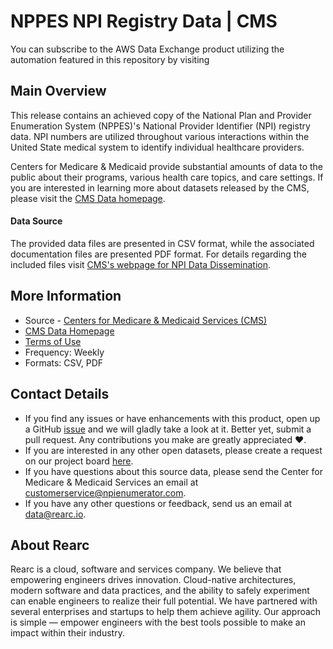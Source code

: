 

NPPES NPI Registry Data | CMS
=========================
You can subscribe to the AWS Data Exchange product utilizing the automation featured in this repository by visiting 

Main Overview
-------------

This release contains an achieved copy of the National Plan and Provider Enumeration System (NPPES)'s National Provider Identifier (NPI) registry data. NPI numbers are utilized throughout various interactions within the United State medical system to identify individual healthcare providers.


Centers for Medicare & Medicaid provide substantial amounts of data to
the public about their programs, various health care topics, and care
settings. If you are interested in learning more about datasets released
by the CMS, please visit the [CMS Data homepage](https://data.cms.gov/).

#### Data Source

The provided data files are presented in CSV format, while the associated documentation files are presented PDF format. For details regarding the included files visit [CMS's webpage for NPI Data Dissemination](https://www.cms.gov/Regulations-and-Guidance/Administrative-Simplification/NationalProvIdentStand/DataDissemination).



More Information
----------------

-   Source - [Centers for Medicare & Medicaid Services
    (CMS)](https://www.cms.gov/Regulations-and-Guidance/Administrative-Simplification/NationalProvIdentStand/DataDissemination)
-   [CMS Data Homepage](https://data.cms.gov/)
-   [Terms of Use](https://www.usa.gov/government-works) 
-   Frequency: Weekly
-   Formats: CSV, PDF

Contact Details
---------------

-   If you find any issues or have enhancements with this product, open
    up a GitHub
    [issue](https://github.com/rearc-data/Data-Dissmenination-CMS/issues)
    and we will gladly take a look at it. Better yet, submit a pull
    request. Any contributions you make are greatly appreciated :heart:.
-   If you are interested in any other open datasets, please create a
    request on our project board
    [here](https://github.com/rearc-data/covid-datasets-aws-data-exchange/projects/1).
-   If you have questions about this source data, please send the
    Center for Medicare & Medicaid Services an email at customerservice@npienumerator.com.
-   If you have any other questions or feedback, send us an email at
    data@rearc.io.

About Rearc
-----------

Rearc is a cloud, software and services company. We believe that
empowering engineers drives innovation. Cloud-native architectures,
modern software and data practices, and the ability to safely experiment
can enable engineers to realize their full potential. We have partnered
with several enterprises and startups to help them achieve agility. Our
approach is simple — empower engineers with the best tools possible to
make an impact within their industry.
